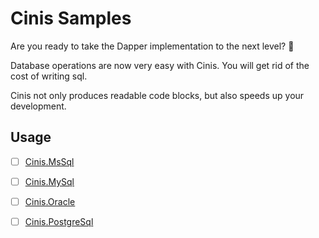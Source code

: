 # Cinis Samples

Are you ready to take the Dapper implementation to the next level? :rocket:

Database operations are now very easy with Cinis. You will get rid of the cost of writing sql.

Cinis not only produces readable code blocks, but also speeds up your development.

## Usage

- [ ] [Cinis.MsSql](./MsSql)

- [ ] [Cinis.MySql](./MySql)

- [ ] [Cinis.Oracle](./Oracle)

- [ ] [Cinis.PostgreSql](./PostgreSql)